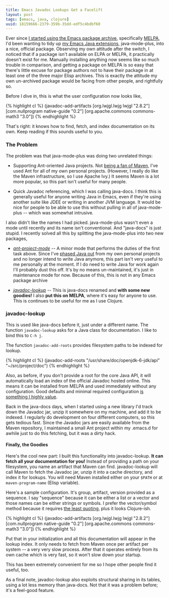 ```yaml
---
title: Emacs Javadoc Lookups Get a Facelift
layout: post
tags: [emacs, java, clojure]
uuid: 18159666-2379-359b-35dd-edf5c4bdbf60
---
```


Ever since
[I started using the Emacs package archive](/blog/2012/08/12/),
specifically [MELPA][melpa], I'd been wanting to tidy up
[my Emacs Java extensions](/blog/2010/10/14/), java-mode-plus, into a
nice, official package. Observing my own attitude after the switch, I
noticed that if a package isn't available on ELPA or MELPA, it
practically doesn't exist for me. Manually installing anything now
seems like so much trouble in comparison, and getting a package on
MELPA is so easy that there's little excuse for package authors not to
have their package in at least one of the three major Elisp
archives. This is exactly the attitude my own un-archived package
would be facing from other people, and rightfully so.

Before I dive in, this is what the user configuration now looks like,

{% highlight cl %}
(javadoc-add-artifacts [org.lwjgl.lwjg lwjgl "2.8.2"]
                       [com.nullprogram native-guide "0.2"]
                       [org.apache.commons commons-math3 "3.0"])
{% endhighlight %}

That's right: it knows how to find, fetch, and index documentation on
its own. Keep reading if this sounds useful to you.

### The Problem

The problem was that java-mode-plus was doing two unrelated things:

 * Supporting Ant-oriented Java projects. Not
 [being a fan of Maven][maven], I've used Ant for all of my own
 personal projects. (However, I really do like the Maven
 infrastructure, so I use Apache Ivy.) It seems Maven is a lot more
 popular, so this part isn't useful for many people.

 * Quick Javadoc referencing, which I was calling java-docs. I think
 this is generally useful for anyone writing Java in Emacs, even if
 they're using another suite like JDEE or writing in another JVM
 language. It would be nice for people to be able to use this without
 pulling in all of java-mode-plus -- which was somewhat intrusive.

I also didn't like the names I had picked. java-mode-plus wasn't even
a mode until recently and its name isn't conventional. And "java-docs"
is just stupid. I recently solved all this by splitting the
java-mode-plus into two new packages,

 * [*ant-project-mode*][ant-project-mode] -- A minor mode that
 performs the duties of the first task above. Since I've
 [phased Java out](/blog/2012/08/12/) from my own personal projects
 and no longer intend to write Java anymore, this part isn't very
 useful to me personally at the moment. If I do need to write Java for
 work again I'll probably dust this off. It's by no means
 un-maintained, it's just in maintenance mode for now. Because of
 this, this is not in any Emacs package archive

 * [*javadoc-lookup*][javadoc-lookup] -- This is java-docs renamed and
 **with some new goodies!** I also **put this on MELPA**, where it's
 easy for anyone to use. This is continues to be useful for me as I
 use Clojure.

### javadoc-lookup

This is used like java-docs before it, just under a different
name. The function `javadoc-lookup` asks for a Java class for
documentation. I like to bind this to `C-h j`.

The function `javadoc-add-roots` provides filesystem paths to be
indexed for lookup.

{% highlight cl %}
(javadoc-add-roots "/usr/share/doc/openjdk-6-jdk/api"
                   "~/src/project/doc")
{% endhighlight %}

Also, as before, if you don't provide a root for the core Java API, it
will automatically load an index of the official Javadoc hosted
online. This means it can be installed from MELPA and used immediately
without any configuration. Good defaults and minimal required
configuration [is something I highly value](/blog/2012/10/31/).

Back in the java-docs days, when I started using a new library I'd
track down the Javadoc jar, unzip it somewhere on my machine, and add
it to be indexed. I regularly do development on four different
computers, so this gets tedious fast. Since the Javadoc jars are
easily available from the Maven repository, I maintained a small Ant
project within my .emacs.d for awhile just to do this fetching, but it
was a dirty hack.

#### Finally, the Goodies

Here's the cool new part: I built this functionality into
javadoc-lookup. **It can fetch all your documentation for you!**
Instead of providing a path on your filesystem, you name an artifact
that Maven can find. javadoc-lookup will call Maven to fetch the
Javadoc jar, unzip it into a cache directory, and index it for
lookups. You will need Maven installed either on your `$PATH` or at
`maven-program-name` (Elisp variable).

Here's a sample configuration. It's group, artifact, version provided
as a sequence. I say "sequence" because it can be either a list or a
vector and those names can be either strings or symbols. I prefer the
vector/symbol method because it requires
[the least quoting](/blog/2012/07/17/), plus it looks Clojure-ish.

{% highlight cl %}
(javadoc-add-artifacts [org.lwjgl.lwjg lwjgl "2.8.2"]
                       [com.nullprogram native-guide "0.2"]
                       [org.apache.commons commons-math3 "3.0"])
{% endhighlight %}

Put that in your initialization and all this documentation will appear
in the lookup index. It only needs to fetch from Maven once per
artifact per system -- a very very slow process. After that it
operates entirely from its own cache which is very fast, so it won't
slow down your startup.

This has been extremely convenient for me so I hope other people find
it useful, too.

As a final note, javadoc-lookup also exploits structural sharing in
its tables, using a lot less memory than java-docs. Not that it was a
problem before; it's a feel-good feature.


[melpa]: http://melpa.milkbox.net/
[maven]: http://kent.spillner.org/blog/work/2009/11/14/java-build-tools.html
[ant-project-mode]: https://github.com/skeeto/ant-project-mode
[javadoc-lookup]: https://github.com/skeeto/javadoc-lookup
